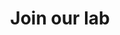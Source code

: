 ---
widget: blank
headless: true
design:
  # Choose how many columns the section has. Valid values: 1 or 2.
  columns: '1'

title: "Join our lab"

---